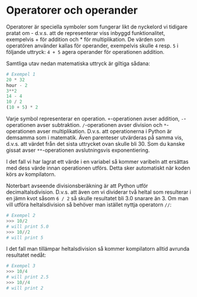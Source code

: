 # Operatorer och operander
Operatorer är speciella symboler som fungerar likt de nyckelord vi tidigare pratat om - d.v.s. att de representerar viss inbyggd funktionalitet, exempelvis + för addition och * för multiplikation. De värden som operatören använder kallas för operander, exempelvis skulle `4` resp. `5` i följande uttryck:  `4 + 5` agera operander för operationen addition.

Samtliga utav nedan matematiska uttryck är giltiga sådana: 
```python
# Exempel 1
20 * 32
hour - 2
3**2
14 - 4
10 / 2
(10 + 5) * 2 
```

Varje symbol representerar en operation. `+`-operationen avser addition, `-`-operationen avser subtraktion. `/`-operationen avser division och `*`-operationen avser multiplikation. D.v.s. att operationerna i Python är demsamma som i matematik. Även parenteser utvärderas på samma vis, d.v.s. att värdet från det sista uttrycket ovan skulle bli 30. Som du kanske gissat avser `**`-operationen avslutningsvis exponentiering.

I det fall vi har lagrat ett värde i en variabel så kommer varibeln att ersättas med dess värde innan operationen utförs. Detta sker automatiskt när koden körs av kompilatorn. 

Noterbart avseende divisionsberäkning är att Python utför decimaltalsdivision. D.v.s. att även om vi dividerar två heltal som resulterar i en jämn kvot såsom `6 / 2` så skulle resultatet bli 3.0 snarare än 3. Om man vill utföra heltalsdivision så behöver man istället nyttja operatorn `//`:
```python
# Exempel 2
>>> 10/2
# will print 5.0 
>>> 10//2
# will print 5 
```

I det fall man tillämpar heltalsdivision så kommer kompilatorn alltid avrunda resultatet nedåt:
```python
# Exempel 3
>>> 10/4
# will print 2.5 
>>> 10//4
# will print 2 
```
